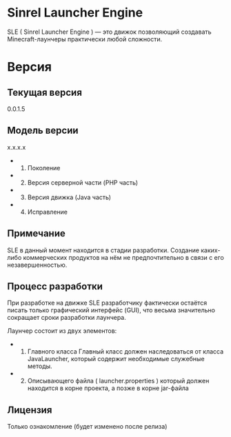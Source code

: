 ﻿Sinrel Launcher Engine
======================

SLE ( Sinrel Launcher Engine ) — это движок позволяющий создавать Minecraft-лаунчеры практически любой сложности.

Версия
======

Текущая версия
--------------
0.0.1.5

Модель версии
----------------

x.x.x.x

* 1) Поколение 
* 2) Версия серверной части (PHP часть)
* 3) Версия движка (Java часть)
* 4) Исправление

Примечание
----------

SLE в данный момент находится в стадии разработки. Создание каких-либо коммерческих продуктов на нём не предпочтительно в связи с его незавершенностью.

Процесс разработки
------------------

При разработке на движке SLE разработчику фактически остаётся писать только графический интерфейс (GUI), что весьма значительно сокращает сроки разработки лаунчера.

Лаунчер состоит из двух элементов:
* 1. Главного класса
		Главный класс должен наследоваться от класса JavaLauncher, который содержит необходимые служебные методы.
* 2. Описывающего файла ( launcher.properties ) который должен находится в корне проекта, а позже в корне jar-файла

Лицензия
--------
Только ознакомление (будет изменено после релиза)

